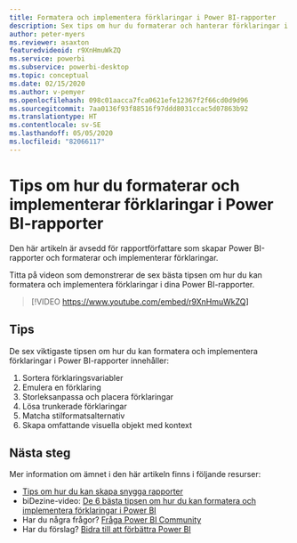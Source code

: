 ```yaml
---
title: Formatera och implementera förklaringar i Power BI-rapporter
description: Sex tips om hur du formaterar och hanterar förklaringar i visuella Power BI-rapportobjekt, i Power BI Desktop eller i Power BI-tjänsten.
author: peter-myers
ms.reviewer: asaxton
featuredvideoid: r9XnHmuWkZQ
ms.service: powerbi
ms.subservice: powerbi-desktop
ms.topic: conceptual
ms.date: 02/15/2020
ms.author: v-pemyer
ms.openlocfilehash: 098c01aacca7fca0621efe12367f2f66cd0d9d96
ms.sourcegitcommit: 7aa0136f93f88516f97ddd8031ccac5d07863b92
ms.translationtype: HT
ms.contentlocale: sv-SE
ms.lasthandoff: 05/05/2020
ms.locfileid: "82066117"
---
```

# <a name="tips-to-format-and-implement-legends-in-power-bi-reports"></a>Tips om hur du formaterar och implementerar förklaringar i Power BI-rapporter

Den här artikeln är avsedd för rapportförfattare som skapar Power BI-rapporter och formaterar och implementerar förklaringar.

Titta på videon som demonstrerar de sex bästa tipsen om hur du kan formatera och implementera förklaringar i dina Power BI-rapporter.

> [!VIDEO https://www.youtube.com/embed/r9XnHmuWkZQ]

## <a name="tips"></a>Tips

De sex viktigaste tipsen om hur du kan formatera och implementera förklaringar i Power BI-rapporter innehåller:

1. Sortera förklaringsvariabler
1. Emulera en förklaring
1. Storleksanpassa och placera förklaringar
1. Lösa trunkerade förklaringar
1. Matcha stilformatsalternativ
1. Skapa omfattande visuella objekt med kontext

## <a name="next-steps"></a>Nästa steg

Mer information om ämnet i den här artikeln finns i följande resurser:

- [Tips om hur du kan skapa snygga rapporter](../desktop-tips-and-tricks-for-creating-reports.md)
- biDezine-video: [De 6 bästa tipsen om hur du kan formatera och implementera förklaringar i Power BI](https://www.youtube.com/watch?v=r9XnHmuWkZQ)
- Har du några frågor? [Fråga Power BI Community](https://community.powerbi.com/)
- Har du förslag? [Bidra till att förbättra Power BI](https://ideas.powerbi.com)
